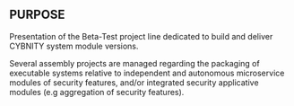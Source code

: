 ## PURPOSE
Presentation of the Beta-Test project line dedicated to build and deliver CYBNITY system module versions.

Several assembly projects are managed regarding the packaging of executable systems relative to independent and autonomous microservice modules of security features, and/or integrated security applicative modules (e.g aggregation of security features).

